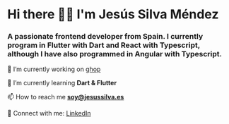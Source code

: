 # Hi there 👋🏻  I'm Jesús Silva Méndez
### A passionate frontend developer from Spain. I currently program in Flutter with Dart and React with Typescript, although I have also programmed in Angular with Typescript.

🔭   I’m currently working on [ghop](https://ghop.es)

🌱   I’m currently learning **Dart & Flutter**

📫   How to reach me **soy@jesussilva.es**

💼   Connect with me: [LinkedIn]([https://ghop.es](https://linkedin.com/in/jesus-silva-mendez)https://linkedin.com/in/jesus-silva-mendez)
